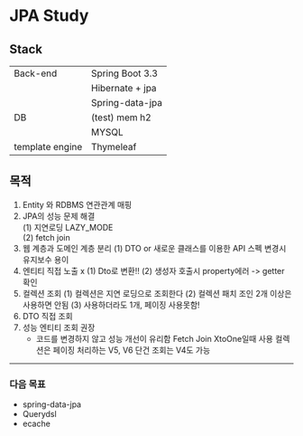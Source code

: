 # JPA Study

## Stack
|||
|------|---|
|Back-end|Spring Boot 3.3|
|  |  Hibernate + jpa|
|  |  Spring-data-jpa|
| DB | (test) mem h2 |
|  |  MYSQL|
| template engine |  Thymeleaf|


## 목적
1. Entity 와 RDBMS 연관관계 매핑
2. JPA의 성능 문제 해결  
    (1) 지연로딩 LAZY_MODE  
    (2) fetch join  
3. 웹 계층과 도메인 계층 분리
    (1) DTO or 새로운 클래스를 이용한 API 스펙 변경시 유지보수 용이
4. 엔티티 직접 노출 x
    (1) Dto로 변환!!
    (2) 생성자 호출시 property에러 -> getter 확인 
5. 컬렉션 조회
    (1) 컬렉션은 지연 로딩으로 조회한다
    (2) 컬렉션 패치 조인 2개 이상은 사용하면 안됨
    (3) 사용하더라도 1개, 페이징 사용못함!
6. DTO 직접 조회
7. 성능
    엔티티 조회 권장
    - 코드를 변경하지 않고 성능 개선이 유리함
    Fetch Join XtoOne일때 사용
    컬렉션은 페이징 처리하는 V5, V6 
    단건 조회는 V4도 가능
     
-- --
### 다음 목표
* spring-data-jpa
* Querydsl
* ecache